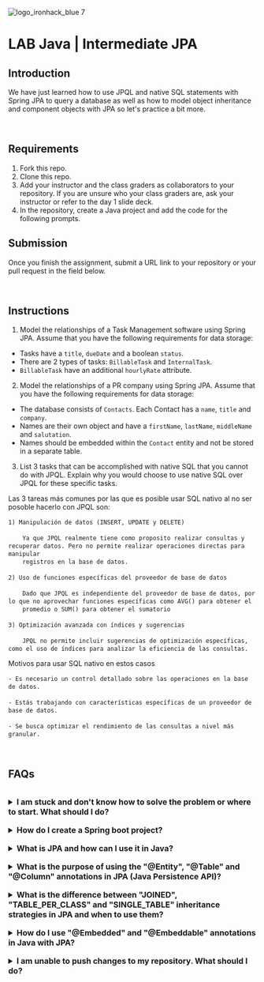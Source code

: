 ![logo_ironhack_blue 7](https://user-images.githubusercontent.com/23629340/40541063-a07a0a8a-601a-11e8-91b5-2f13e4e6b441.png)

# LAB Java | Intermediate JPA

## Introduction

We have just learned how to use JPQL and native SQL statements with Spring JPA to query a database as well as how to model object inheritance and  component objects with JPA so let's practice a bit more.

<br>

## Requirements

1. Fork this repo.
2. Clone this repo.
3. Add your instructor and the class graders as collaborators to your repository. If you are unsure who your class graders are, ask your instructor or refer to the day 1 slide deck.
4. In the repository, create a Java project and add the code for the following prompts.

## Submission

Once you finish the assignment, submit a URL link to your repository or your pull request in the field below.

<br>

## Instructions

1. Model the relationships of a Task Management software using Spring JPA. Assume that you have the following requirements for data storage:

  - Tasks have a `title`, `dueDate` and a boolean `status`.
  - There are 2 types of tasks: `BillableTask` and `InternalTask`.
  - `BillableTask` have an additional `hourlyRate` attribute.

2. Model the relationships of a PR company using Spring JPA. Assume that you have the following requirements for data storage:

  - The database consists of `Contacts`. Each Contact has a `name`, `title` and `company`.
  - Names are their own object and have a `firstName`, `lastName`, `middleName` and `salutation`.
  - Names should be embedded within the `Contact` entity and not be stored in a separate table.

3. List 3 tasks that can be accomplished with native SQL that you cannot do with JPQL. Explain why you would choose to use native SQL over JPQL for these specific tasks.


Las 3 tareas más comunes por las que es posible usar SQL nativo al no ser posoble hacerlo con JPQL son:
 
    1) Manipulación de datos (INSERT, UPDATE y DELETE)
        
        Ya que JPQL realmente tiene como proposito realizar consultas y recuperar datos. Pero no permite realizar operaciones directas para manipular
        registros en la base de datos.
    
    2) Uso de funciones específicas del proveedor de base de datos 
        
        Dado que JPQL es independiente del proveedor de base de datos, por lo que no aprovechar funciones específicas como AVG() para obtener el
        promedio o SUM() para obtener el sumatorio

    3) Optimización avanzada con índices y sugerencias

        JPQL no permite incluir sugerencias de optimización específicas, como el uso de índices para analizar la eficiencia de las consultas.

   Motivos para usar SQL nativo en estos casos
    
    - Es necesario un control detallado sobre las operaciones en la base de datos.

    - Estás trabajando con características específicas de un proveedor de base de datos.
    
    - Se busca optimizar el rendimiento de las consultas a nivel más granular.

<br>

## FAQs

<br>

<details>
  <summary style="font-size: 16px; cursor: pointer; outline: none; font-weight: bold;">I am stuck and don't know how to solve the problem or where to start. What should I do?</summary>

  <br> <!-- ✅ -->

  If you are stuck in your code and don't know how to solve the problem or where to start, you should take a step back and try to form a clear, straight forward question about the specific issue you are facing. The process you will go through while trying to define this question, will help you narrow down the problem and come up with potential solutions.

  For example, are you facing a problem because you don't understand the concept or are you receiving an error message that you don't know how to fix? It is usually helpful to try to state the problem as clearly as possible, including any error messages you are receiving. This can help you communicate the issue to others and potentially get help from classmates or online resources.

  Once you have a clear understanding of the problem, you should be able to start working toward the solution.

  <br>

  

</details>

<br>

<details>
  <summary style="font-size: 16px; cursor: pointer; outline: none; font-weight: bold;">How do I create a Spring boot project?</summary>

  <br> <!-- ✅ -->

  Spring boot is a framework for creating stand-alone, production-grade applications that are easy to launch and run. The best way to create a Spring boot project is to use the Spring Initializer website. The website provides a convenient way to generate a basic project structure with all the necessary dependencies and configurations.

  - Step 1: Go to [start.spring.io](https://start.spring.io/)
  - Step 2: Choose the type of project you want to create, such as Maven or Gradle.
  - Step 3: Select the version of Spring Boot you want to use.
  - Step 4: Choose the dependencies you need for your project. Some common dependencies include web, jpa and data-jpa.
  - Step 5: Click the "Generate" button to download the project files.

  Alternatively, you can use an Integrated Development Environment (IDE) such as Eclipse or IntelliJ IDEA. These IDEs have plugins for creating Spring boot projects, making it easy to set up the environment and get started with coding.

  <br>

  

</details>

<br>

<details>
  <summary style="font-size: 16px; cursor: pointer; outline: none; font-weight: bold;">What is JPA and how can I use it in Java?</summary>

  <br> <!-- ✅ -->

  JPA stands for Java Persistence API, which is a Java specification for accessing, persisting and managing data between Java objects and a relational database. JPA provides a standard interface for accessing databases, reducing the need for custom data access code and enabling efficient management of database connections.

  To use JPA in Java, you will need to include the necessary dependencies in your project, such as the Hibernate JPA implementation and create entity classes to represent your data. These entity classes will be annotated with JPA-specific annotations, such as `@Entity` and `@Id`, to indicate the mapping between the Java class and the database table.

  Here is a code snippet to show you how to create a JPA entity class in Java:

  ```java
  @Entity
  public class Employee {
    @Id
    @GeneratedValue(strategy=GenerationType.IDENTITY)
    private int id;

    private String name;
    private int age;
    private String position;

    // Getters and Setters for the attributes
  }
  ```

  <br>

    

</details>

<br>

<details>
  <summary style="font-size: 16px; cursor: pointer; outline: none; font-weight: bold;">What is the purpose of using the "@Entity", "@Table" and "@Column" annotations in JPA (Java Persistence API)?</summary>

  <br> <!-- ✅ -->

  The `@Entity`, `@Table` and `@Column` annotations in JPA (Java Persistence API) are used to map Java objects to relational database tables.

  `@Entity` is used to mark a class as a persistent entity. This means that instances of the class can be stored in a database.

  `@Table` is used to define the name of the database table that the entity will be mapped to.

  `@Column` is used to define the columns in the table that correspond to the attributes of the entity.

  Here is an example of how to use these annotations:

  ```java
  @Entity
  @Table(name="employee")
  public class Employee {

    @Id
    @GeneratedValue(strategy=GenerationType.AUTO)
    @Column(name="id")
    private int id;

    @Column(name="first_name")
    private String firstName;

    @Column(name="last_name")
    private String lastName;

    //getters and setters
  }
  ```

  In this example, the `Employee` class is marked as a persistent entity using the `@Entity` annotation. The name of the database table is defined using the `@Table` annotation as "employee". The `id`, `firstName` and `lastName` attributes are mapped to columns in the "employee" table using the `@Column` annotation.

  <br>

    

</details>

<br>

<details>
  <summary style="font-size: 16px; cursor: pointer; outline: none; font-weight: bold;">What is the difference between "JOINED", "TABLE_PER_CLASS" and "SINGLE_TABLE" inheritance strategies in JPA and when to use them?</summary>

  <br> <!-- ✅ -->

  The `@Inheritance` annotation in JPA can be used to specify inheritance strategy for entities in JPA. There are three strategies available in JPA: `SINGLE_TABLE`, `JOINED` and `TABLE_PER_CLASS`. The inheritance strategy is specified using the strategy attribute in the `@Inheritance` annotation.

  The inheritance strategies in JPA determine how the data is stored in the database for the entities that inherit from a parent entity.

  - **JOINED strategy**: creates separate tables for each concrete entity and a join between them is used to retrieve the data.

    ```java
    @Inheritance(strategy=InheritanceType.JOINED)
    @Entity
    public class Parent {
    // ...
    }
    ```

  - **TABLE_PER_CLASS strategy**: creates a separate table for each concrete entity and includes all the columns of the parent entity as well.

    ```java
    @Inheritance(strategy=InheritanceType.TABLE_PER_CLASS)
    @Entity
    public class Parent {
    // ...
    }
    ```

  - **SINGLE_TABLE strategy**: creates a single table for all the entities in the hierarchy, including a discriminator column to distinguish between the entities.

    ```java
    @Inheritance(strategy=InheritanceType.SINGLE_TABLE)
    @Entity
    public class Parent {
    // ...
    }
    ```

  The choice of inheritance strategy depends on the requirements of the application, such as the need for normalization, the number of columns in the table and the number of joins required to retrieve data. For example, if the entities have many columns and normalization is important, then JOINED strategy is appropriate. If there are fewer columns, the TABLE_PER_CLASS strategy may be more suitable. The SINGLE_TABLE strategy is the simplest and most compact but may result in a less flexible data model.

  <br>

    

</details>

<br>

<details>
  <summary style="font-size: 16px; cursor: pointer; outline: none; font-weight: bold;">How do I use "@Embedded" and "@Embeddable" annotations in Java with JPA?</summary>

  <br> <!-- ✅ -->

  The `@Embedded` and `@Embeddable` annotations in JPA are used to map an embedded field or class in a JPA entity.

  These annotations are used to store a set of related fields within another JPA entity. This allows the developer to store complex data within a single entity, as opposed to having multiple entities for different data fields.

  The `@Embeddable` annotation is used to annotate the embedded class, while the `@Embedded` annotation is used to annotate the field within the JPA entity that will store the embedded class.

  Example:

  ```java
  @Embeddable
  public class Address {
    private String street;
    private String city;
    private String state;
    private String zipCode;
    // getters and setters
  }

  @Entity
  public class Employee {
    @Id
    private long id;
    private String name;
    @Embedded
    private Address address;
    // getters and setters
  }
  ```

  JPA will store the data in the embedded class as part of the owning entity in the database. When retrieving the entity from the database, the embedded class data will also be retrieved and stored as part of the entity.

  In conclusion, the `@Embedded` and `@Embeddable` annotations in JPA allow developers to store complex data within a single JPA entity, providing a more organized and efficient way to store and retrieve data from the database.

  <br>

    

</details>

<br>

<details>
  <summary style="font-size: 16px; cursor: pointer; outline: none; font-weight: bold;">I am unable to push changes to my repository. What should I do?</summary>

  <br> <!-- ✅ -->

  If you are unable to push changes to your repository, here are a few steps that you can follow:

  1. Check your internet connection: Ensure that your internet connection is stable and working.
  1. Verify your repository URL: Make sure that you are using the correct repository URL to push your changes.
  2. Check Git credentials: Ensure that your Git credentials are up-to-date and correct. You can check your credentials using the following command:

  ```bash
  git config --list
  ```

  4. Update your local repository: Before pushing changes, make sure that your local repository is up-to-date with the remote repository. You can update your local repository using the following command:

  ```bash
  git fetch origin
  ```

  5. Check for conflicts: If there are any conflicts between your local repository and the remote repository, resolve them before pushing changes.
  6. Push changes: Once you have resolved any conflicts and updated your local repository, you can try pushing changes again using the following command:

  ```bash
  git push origin <branch_name>
  ```


Las tablas que he creado para el ejercicio 1 son

````sql
CREATE TABLE task (
    id INT PRIMARY KEY AUTO_INCREMENT,
    title VARCHAR(255) NOT NULL,
    due_date DATE,
    status BOOLEAN NOT NULL
);

CREATE TABLE billable_task (
    id INT PRIMARY KEY,
    hourly_rate DECIMAL(10, 2),
    FOREIGN KEY (id) REFERENCES task(id)
);

CREATE TABLE internal_task (
    id INT PRIMARY KEY,
    FOREIGN KEY (id) REFERENCES task(id)
);
````

Por otro lado, para la parte de tasks, una vez ejecutado los test, tenemos estas tablas.

![img_1.png](img_1.png)

![img_2.png](img_2.png)

![img_3.png](img_3.png)

En cuanto a los contacts, con una tabla es suficiente, ya que parte de las columnas viene de clases embebidas. También se podría considerar tablas anidadas,
es decir, una tabla dentro de otra tabla. Tras ejecutar los test, tenemos esta tabla.

![img_4.png](img_4.png)



</details>
